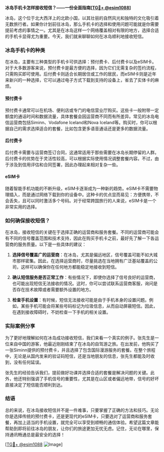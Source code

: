 **冰岛手机卡怎样接收短信？——一份全面指南[[TG💪+ @esim1088](https://t.me/s/esim1088)]**

冰岛，这个位于北大西洋上的北欧小国，以其壮丽的自然风光和独特的文化吸引着无数旅行者。如果你计划前往冰岛，那么手机卡的选择和使用问题可能就是你需要提前考虑的事情之一。尤其是在冰岛这样一个网络覆盖相对有限的地方，选择合适的手机卡显得尤为重要。今天，我们就来聊聊如何在冰岛顺利地接收短信。

### 冰岛手机卡的种类

在冰岛，主要有三种类型的手机卡可供选择：预付费卡、后付费卡以及eSIM卡。对于大多数游客来说，预付费卡是最方便的选择，因为它们无需复杂的签约流程，只需购买即可使用。后付费卡则适合长期居住或工作的居民，而eSIM卡则是近年来新兴的一种选择，它可以通过电子方式下载到支持的设备上，省去了实体卡的麻烦。

#### 预付费卡

预付费卡通常可以在机场、便利店或专门的电信营业厅购买。这些卡一般附带一定额度的通话时间和数据流量，具体套餐会因运营商不同而有所差异。常见的冰岛电信运营商包括Siminn、Vodafone Iceland和Nova Iceland等。购买时，你可以根据自己的需求选择适合的套餐，比如包含更多语音通话还是更多的数据流量。

#### 后付费卡

后付费卡需要与运营商签订合同，这通常适用于那些需要在冰岛长期停留的人群。后付费卡的优势在于灵活性较高，可以根据实际使用情况调整套餐内容。不过，由于涉及到信用评估和合同签署，因此办理起来相对复杂一些。

#### eSIM卡

随着智能手机功能的不断升级，eSIM卡逐渐成为一种新的趋势。eSIM卡不需要物理插入，而是通过网络下载到你的设备中。这种卡的优点显而易见：方便携带，不会丢失，且可以同时激活多个号码。对于经常跨国旅行的人来说，eSIM卡是一个非常实用的选择。

### 如何确保接收短信？

在冰岛，接收短信的关键在于选择正确的运营商和服务套餐。不同的运营商可能会有不同的信号覆盖范围和技术支持，因此在购买手机卡之前，最好先了解一下各运营商的服务质量。以下是一些具体的建议：

1. **选择信号覆盖广的运营商**：在冰岛，尤其是偏远地区，信号覆盖可能不如大城市那样密集。因此，在选择运营商时，尽量挑选在当地拥有广泛基站覆盖的公司，这样可以确保你在任何地方都能稳定地接收到短信。

2. **确认短信服务是否正常工作**：有些情况下，即使你选择了信号良好的运营商，也可能出现短信无法接收的情况。这时，你可以尝试联系运营商客服，询问是否存在技术故障或者需要额外设置的地方。

3. **检查手机设置**：有时候，短信无法接收可能是由于手机本身的设置问题。例如，某些手机可能会将某些号码标记为垃圾信息，从而自动屏蔽短信。因此，在遇到接收障碍时，不妨检查一下手机的相关设置。

### 实际案例分享

为了更好地理解如何在冰岛成功接收短信，我们来看一个真实的例子。张先生是一位来自中国的游客，他最近刚刚结束了在冰岛的自驾游之旅。在出发前，他购买了一张Siminn提供的预付费卡，并且选择了包含国际漫游服务的套餐。在整个旅程中，无论是从国内发来的验证码短信，还是当地朋友的信息，张先生都能及时收到，没有任何延误。

张先生的经验告诉我们，提前做好功课并选择合适的套餐是解决问题的关键。此外，他还特别强调了手机信号的重要性，尤其是在山区或者偏远地带，信号的好坏直接决定了短信能否顺利到达。

### 结语

总的来说，在冰岛接收短信并不是一件难事，只要掌握了正确的方法和技巧。无论你是选择传统的预付费卡，还是更现代的eSIM卡，只要选对了运营商和服务套餐，再加上适当的手机设置，就完全可以享受到顺畅的通信体验。希望这篇文章能帮助到即将前往冰岛的朋友，让你们的旅途更加无忧无虑。记住，无论在哪里，保持通讯畅通总是最安全的选择！

[[TG💪+ @esim1088](https://t.me/s/esim1088) ![Image](https://i.postimg.cc/4NQfJmqS/Snipaste-2025-05-13-00-14-12.png)]